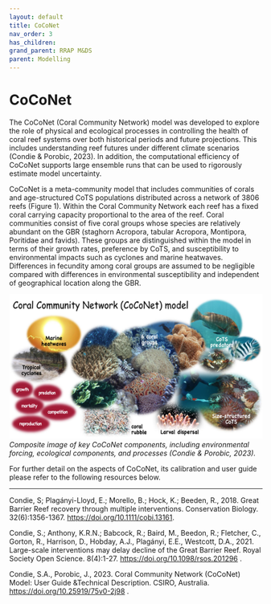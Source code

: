 ```yaml
---
layout: default
title: CoCoNet
nav_order: 3
has_children: 
grand_parent: RRAP M&DS
parent: Modelling
---
```

# CoCoNet
The CoCoNet (Coral Community Network) model was developed to explore the role of physical and ecological processes in controlling the health of coral reef systems over both historical periods and future projections. This includes understanding reef futures under different climate scenarios (Condie & Porobic, 2023). In addition, the computational efficiency of CoCoNet supports large ensemble runs that can be used to rigorously estimate model uncertainty. 

CoCoNet is a meta-community model that includes communities of corals and age-structured CoTS populations distributed across a network of 3806 reefs (Figure 1). Within the Coral Community Network each reef has a fixed coral carrying capacity proportional to the area of the reef. Coral communities consist of five coral groups whose species are relatively abundant on the GBR (staghorn Acropora, tabular Acropora, Montipora, Poritidae and favids). These groups are distinguished within the model in terms of their growth rates, preference by CoTS, and susceptibility to environmental impacts such as cyclones and marine heatwaves. Differences in fecundity among coral groups are assumed to be negligible compared with differences in environmental susceptibility and independent of geographical location along the GBR.

![Figure11](../../assets/images/modelling/coconet_figure_11.png)
*Composite image of key CoCoNet components, including environmental forcing, ecological components, and processes (Condie & Porobic, 2023).*

For further detail on the aspects of CoCoNet, its calibration and user guide please refer to the following resources below. 

___
Condie, S; Plagányi-Lloyd, E.; Morello, B.; Hock, K.; Beeden, R., 2018. Great Barrier Reef recovery through 
multiple interventions. Conservation Biology. 32(6):1356-1367. https://doi.org/10.1111/cobi.13161.

Condie, S.; Anthony, K.R.N.; Babcock, R.; Baird, M., Beedon, R.; Fletcher, C., Gorton, R., Harrison, D., 
Hobday, A.J., Plagányi, E.E., Westcott, D.A., 2021. Large-scale interventions may delay decline of the Great 
Barrier Reef. Royal Society Open Science. 8(4):1-27. https://doi.org/10.1098/rsos.201296 .

Condie, S.A., Porobic, J., 2023. Coral Community Network (CoCoNet) Model: User Guide &Technical 
Description. CSIRO, Australia. https://doi.org/10.25919/75v0-2j98 .